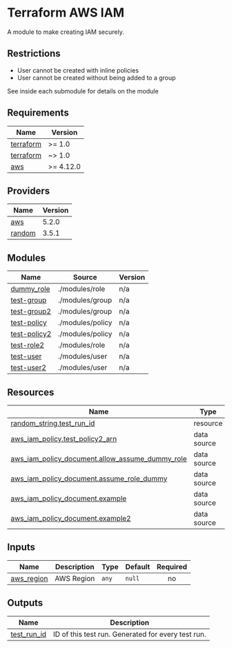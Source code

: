 # Terraform AWS IAM
A module to make creating IAM securely.

## Restrictions
* User cannot be created with inline policies
* User cannot be created without being added to a group

See inside each submodule for details on the module
<!-- BEGIN_TF_DOCS -->
## Requirements

| Name | Version |
|------|---------|
| <a name="requirement_terraform"></a> [terraform](#requirement\_terraform) | >= 1.0 |
| <a name="requirement_terraform"></a> [terraform](#requirement\_terraform) | ~> 1.0 |
| <a name="requirement_aws"></a> [aws](#requirement\_aws) | >= 4.12.0 |

## Providers

| Name | Version |
|------|---------|
| <a name="provider_aws"></a> [aws](#provider\_aws) | 5.2.0 |
| <a name="provider_random"></a> [random](#provider\_random) | 3.5.1 |

## Modules

| Name | Source | Version |
|------|--------|---------|
| <a name="module_dummy_role"></a> [dummy\_role](#module\_dummy\_role) | ./modules/role | n/a |
| <a name="module_test-group"></a> [test-group](#module\_test-group) | ./modules/group | n/a |
| <a name="module_test-group2"></a> [test-group2](#module\_test-group2) | ./modules/group | n/a |
| <a name="module_test-policy"></a> [test-policy](#module\_test-policy) | ./modules/policy | n/a |
| <a name="module_test-policy2"></a> [test-policy2](#module\_test-policy2) | ./modules/policy | n/a |
| <a name="module_test-role2"></a> [test-role2](#module\_test-role2) | ./modules/role | n/a |
| <a name="module_test-user"></a> [test-user](#module\_test-user) | ./modules/user | n/a |
| <a name="module_test-user2"></a> [test-user2](#module\_test-user2) | ./modules/user | n/a |

## Resources

| Name | Type |
|------|------|
| [random_string.test_run_id](https://registry.terraform.io/providers/hashicorp/random/latest/docs/resources/string) | resource |
| [aws_iam_policy.test_policy2_arn](https://registry.terraform.io/providers/hashicorp/aws/latest/docs/data-sources/iam_policy) | data source |
| [aws_iam_policy_document.allow_assume_dummy_role](https://registry.terraform.io/providers/hashicorp/aws/latest/docs/data-sources/iam_policy_document) | data source |
| [aws_iam_policy_document.assume_role_dummy](https://registry.terraform.io/providers/hashicorp/aws/latest/docs/data-sources/iam_policy_document) | data source |
| [aws_iam_policy_document.example](https://registry.terraform.io/providers/hashicorp/aws/latest/docs/data-sources/iam_policy_document) | data source |
| [aws_iam_policy_document.example2](https://registry.terraform.io/providers/hashicorp/aws/latest/docs/data-sources/iam_policy_document) | data source |

## Inputs

| Name | Description | Type | Default | Required |
|------|-------------|------|---------|:--------:|
| <a name="input_aws_region"></a> [aws\_region](#input\_aws\_region) | AWS Region | `any` | `null` | no |

## Outputs

| Name | Description |
|------|-------------|
| <a name="output_test_run_id"></a> [test\_run\_id](#output\_test\_run\_id) | ID of this test run. Generated for every test run. |
<!-- END_TF_DOCS -->
